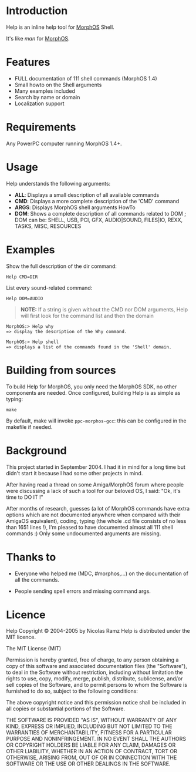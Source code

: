 # Introduction

Help is an inline help tool for [MorphOS](http://www.morphos-team.net) Shell.

It's like *man* for [MorphOS](http://www.morphos-team.net).

# Features

- FULL documentation of 111 shell commands (MorphOS 1.4)
- Small howto on the Shell arguments
- Many examples included
- Search by name or domain
- Localization support

# Requirements

Any PowerPC computer running MorphOS 1.4+.

# Usage

Help understands the following arguments:

- **ALL**:  Displays a small description of all available commands
- **CMD**:  Displays a more complete description of the 'CMD' command
- **ARGS**: Displays MorphOS shell arguments HowTo
- **DOM**: Shows a complete description of all commands related to DOM ; DOM can be: SHELL, USB, PCI, GFX, AUDIO|SOUND, FILES|IO, REXX, TASKS, MISC, RESOURCES

# Examples

Show the full description of the dir command:

```
Help CMD=DIR
```

List every sound-related command:

```
Help DOM=AUDIO
```

> **NOTE:** If a string is given without the CMD nor DOM arguments, Help will first look for the command list and then the domain

```
MorphOS:> Help why
=> display the description of the Why command.
```

```
MorphOS:> Help shell
=> displays a list of the commands found in the 'Shell' domain.
```

# Building from sources

To build Help for MorphOS, you only need the MorphOS SDK, no other components are needed. Once configured, building Help is as simple as typing:

````
make
````

By default, make will invoke `ppc-morphos-gcc`: this can be configured in the makefile if needed.

# Background

This project started in September 2004.
I had it in mind for a long time but didn't start it
because I had some other projects in mind.

After having read a thread on some Amiga/MorphOS forum
where people were discussing a lack of such a tool for our
beloved OS, I said: "Ok, it's time to DO IT !"

After months of research, guesses (a lot of MorphOS commands
have extra options which are not documented anywhere
when compared with their AmigaOS equivalent), coding,
typing (the whole .cd file consists of no less than 1651 lines !),
I'm pleased to have documented almost all 111 shell commands :)
Only some undocumented arguments are missing.

# Thanks to

- Everyone who helped me (MDC, #morphos,...) on the documentation of all the commands.

- People sending spell errors and missing command args.

# Licence

Help
Copyright © 2004-2005 by Nicolas Ramz
Help is distributed under the MIT licence.

The MIT License (MIT)

Permission is hereby granted, free of charge, to any person obtaining a copy
of this software and associated documentation files (the "Software"), to deal
in the Software without restriction, including without limitation the rights
to use, copy, modify, merge, publish, distribute, sublicense, and/or sell
copies of the Software, and to permit persons to whom the Software is
furnished to do so, subject to the following conditions:

The above copyright notice and this permission notice shall be included in
all copies or substantial portions of the Software.

THE SOFTWARE IS PROVIDED "AS IS", WITHOUT WARRANTY OF ANY KIND, EXPRESS OR
IMPLIED, INCLUDING BUT NOT LIMITED TO THE WARRANTIES OF MERCHANTABILITY,
FITNESS FOR A PARTICULAR PURPOSE AND NONINFRINGEMENT. IN NO EVENT SHALL THE
AUTHORS OR COPYRIGHT HOLDERS BE LIABLE FOR ANY CLAIM, DAMAGES OR OTHER
LIABILITY, WHETHER IN AN ACTION OF CONTRACT, TORT OR OTHERWISE, ARISING FROM,
OUT OF OR IN CONNECTION WITH THE SOFTWARE OR THE USE OR OTHER DEALINGS IN
THE SOFTWARE.
